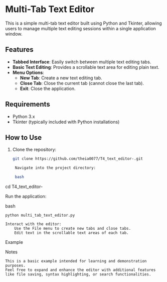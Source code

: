 # Multi-Tab Text Editor

This is a simple multi-tab text editor built using Python and Tkinter, allowing users to manage multiple text editing sessions within a single application window.

## Features

- **Tabbed Interface**: Easily switch between multiple text editing tabs.
- **Basic Text Editing**: Provides a scrollable text area for editing plain text.
- **Menu Options**:
  - **New Tab**: Create a new text editing tab.
  - **Close Tab**: Close the current tab (cannot close the last tab).
  - **Exit**: Close the application.

## Requirements

- Python 3.x
- Tkinter (typically included with Python installations)

## How to Use

1. Clone the repository:
   ```bash
   git clone https://github.com/theia0077/T4_text_editor-.git

    Navigate into the project directory:

    bash

cd T4_text_editor-

Run the application:

bash

    python multi_tab_text_editor.py

    Interact with the editor:
        Use the File menu to create new tabs and close tabs.
        Edit text in the scrollable text areas of each tab.

Example

Notes

    This is a basic example intended for learning and demonstration purposes.
    Feel free to expand and enhance the editor with additional features like file saving, syntax highlighting, or search functionalities.

